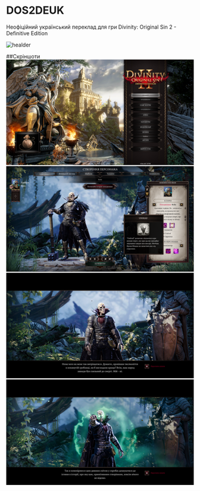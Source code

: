 # DOS2DEUK
Неофіційний український переклад для гри Divinity: Original Sin 2 - Definitive Edition


![healder](https://img.shields.io/static/v1?label=localization&message=0.2%&color=<COLOR>)

##Скріншоти
![Screenshots01](https://raw.githubusercontent.com/EYELESS-UA/DOS2DEUK/main/Assets/Image/01.png)
![Screenshots01](https://raw.githubusercontent.com/EYELESS-UA/DOS2DEUK/main/Assets/Image/02.png)
![Screenshots01](https://raw.githubusercontent.com/EYELESS-UA/DOS2DEUK/main/Assets/Image/03.png)
![Screenshots01](https://raw.githubusercontent.com/EYELESS-UA/DOS2DEUK/main/Assets/Image/04.png)

